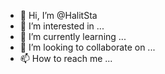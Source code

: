 - 👋 Hi, I’m @HalitSta
- 👀 I’m interested in ...
- 🌱 I’m currently learning ...
- 💞️ I’m looking to collaborate on ...
- 📫 How to reach me ...

<!---
HalitSta/HalitSta is a ✨ special ✨ repository because its `README.md` (this file) appears on your GitHub profile.
You can click the Preview link to take a look at your changes.
--->
